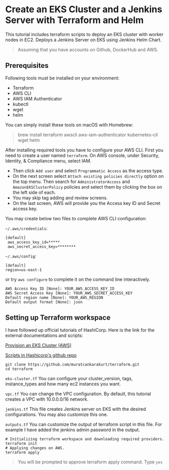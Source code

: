 # Create an EKS Cluster and a Jenkins Server with Terraform and Helm

This tutorial includes terraform scripts to deploy an EKS cluster with worker nodes in EC2. Deploys a Jenkins Server on EKS using Jenkins Helm Chart.

> Assuming that you have accounts on Github, DockerHub and AWS.

## Prerequisites

Following tools must be installed on your environment:
- Terraform
- AWS CLI
- AWS IAM Authenticator
- kubectl
- wget
- helm

You can simply install these tools on macOS with Homebrew:
> brew install terraform awscli aws-iam-authenticator kubernetes-cli wget helm

After installing required tools you have to configure your AWS CLI. First you need to create a user named `terraform`. On AWS console, under Security, Identity, & Compliance menu, select IAM. 
- Then click `Add user` and select `Programmatic Access` as the access type. 
- On the next screen select `Attach existing policies directly` option on the top menu. Then search for `AdministratorAccess` and  `AmazonEKSClusterPolicy` policies and select them by clicking the box on the left side of each. 
- You may skip tag adding and review screens. 
- On the last screen, AWS will provide you the Access key ID and Secret access key. 

You may create below two files to complete AWS CLI configuration:

`~/.aws/credentials`:
```
[default]
 aws_access_key_id=*****
 aws_secret_access_key=********
```
`~/.aws/config`:
```
[default]
region=us-east-1
```
or try `aws configure` to complete it on the command line interactively.
```
AWS Access Key ID [None]: YOUR_AWS_ACCESS_KEY_ID
AWS Secret Access Key [None]: YOUR_AWS_SECRET_ACCESS_KEY
Default region name [None]: YOUR_AWS_REGION
Default output format [None]: json
```

## Setting up Terraform workspace

I have followed up official tutorials of HashiCorp. Here is the link for the external documentations and scripts:

[Provision an EKS Cluster (AWS)](https://learn.hashicorp.com/tutorials/terraform/eks)

[Scripts in Hashicorp's github repo](https://github.com/hashicorp/learn-terraform-provision-eks-cluster)

```shell
git clone https://github.com/muratcankarakurt/terraform.git
cd terraform
```

`eks-cluster.tf` You can configure your cluster_version, tags, instance_types and how many ec2 instances you want.

`vpc.tf` You can change the VPC configuration. By default, this tutorial creates a VPC with 10.0.0.0/16 network.

`jenkins.tf` This file creates Jenkins server on EKS with the desired configurations. You may also customize this one.

`outputs.tf` You can customize the output of terraform script in this file. For example I have added the jenkins admin password in the output.


```shell
# Initializing terraform workspace and downloading required providers.
terraform init
# Applying changes on AWS.
terraform apply
```
> You will be prompted to approve terraform apply command. Type `yes`
